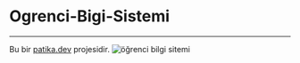 # Ogrenci-Bigi-Sistemi
---
Bu bir [patika.dev](www.patika.dev) projesidir.
![öğrenci bilgi sitemi](https://user-images.githubusercontent.com/114689529/197337599-e927ae02-9c00-4b1a-91d5-19421d5a2771.jpg)
